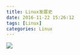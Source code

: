 ```yaml
---
title: Linux发展史
date: 2016-11-22 15:26:12
tags: [Linux]
categories: Linux
---
```

![](http://ogoh2gimk.bkt.clouddn.com/Linux%E5%8F%91%E5%B1%95%E5%8F%B2.png)
